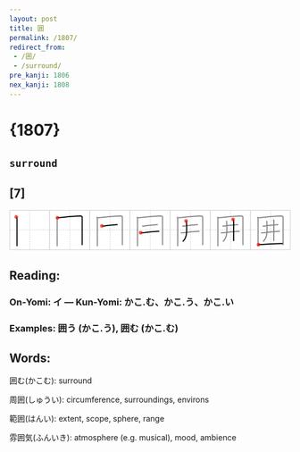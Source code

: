 ```yaml
---
layout: post
title: 囲
permalink: /1807/
redirect_from:
 - /囲/
 - /surround/
pre_kanji: 1806
nex_kanji: 1808
---
```


# {1807}

## `surround`

## [7]

<div class="stroke"><img src="../images/E59BB2.png" /></div>

## Reading:

### On-Yomi: イ &mdash; Kun-Yomi: かこ.む、かこ.う、かこ.い

### Examples: 囲う (かこ.う), 囲む (かこ.む)

## Words:

囲む(かこむ): surround

周囲(しゅうい): circumference, surroundings, environs

範囲(はんい): extent, scope, sphere, range

雰囲気(ふんいき): atmosphere (e.g. musical), mood, ambience

